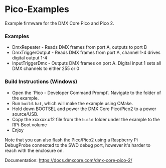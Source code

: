 # Pico-Examples
Example firmware for the DMX Core Pico and Pico 2.

### Examples ###

* DmxRepeater - Reads DMX frames from port A, outputs to port B
* DmxTriggerOutput - Reads DMX frames from port A, channel 1-4 drives digital output 1-4
* InputTriggerDmx - Outputs DMX frames on port A. Digital input 1 sets all DMX channels to either 255 or 0


### Build Instructions (Windows) ###

* Open the `Pico - Developer Command Prompt'. Navigate to the folder of the example.
* Run `build.bat`, which will make the example using CMake.
* Hold down BOOTSEL and power the DMX Core Pico/Pico2 to a power source/USB.
* Copy the xxxxxx.uf2 file from the `build` folder under the example to the RPi-Boot volume
* Enjoy

Note that you can also flash the Pico/Pico2 using a Raspberry Pi DebugProbe connected to the SWD debug port, however it's harder to reach with the enclosure on.

Documentation: https://docs.dmxcore.com/dmx-core-pico-2/

